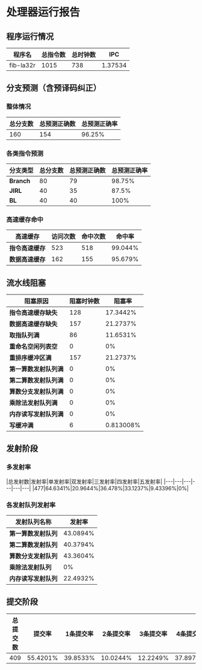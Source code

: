 # 处理器运行报告
## 程序运行情况
|程序名|总指令数|总时钟数|IPC|
|---|---|---|---|
|fib-la32r|1015|738|1.37534|

## 分支预测（含预译码纠正）
### 整体情况
|总分支数|总预测正确数|总预测正确率|
|---|---|---|
|160|154|96.25%|

### 各类指令预测
|分支类型|总分支数|总预测正确数|总预测正确率|
|---|---|---|---|
|**Branch**| 80 | 79 | 98.75%|
|**JIRL**| 40 | 35 | 87.5%|
|**BL**| 40 | 40 | 100%|

### 高速缓存命中
|高速缓存|访问次数|命中次数|命中率|
|---|---|---|---|
|**指令高速缓存**| 523 | 518 | 99.044%|
|**数据高速缓存**| 162 | 155 | 95.679%|
## 流水线阻塞
|阻塞原因|阻塞时钟数|阻塞率|
|---|---|---|
|**指令高速缓存缺失**| 128 | 17.3442%|
|**数据高速缓存缺失**| 157 | 21.2737%|
|**取指队列满**| 86 | 11.6531%|
|**重命名空闲列表空**|0 | 0%|
|**重排序缓冲区满**|157 | 21.2737%|
|**第一算数发射队列满**|0 | 0%|
|**第二算数发射队列满**|0 | 0%|
|**算数分支发射队列满**|0 | 0%|
|**乘除法发射队列满**|0 | 0%|
|**内存读写发射队列满**|0 | 0%|
|**写缓冲满**|6 | 0.813008%|

## 发射阶段
### 多发射率
|总发射数|发射率|单发射率|双发射率|三发射率|四发射率|五发射率|
|---|---|---|---|---|---|
|477|64.6341%|20.9644%|36.478%|33.1237%|9.43396%|0%|

### 各发射队列发射率
|发射队列名称|发射率|
|---|---|
|**第一算数发射队列**|43.0894%|
|**第二算数发射队列**|40.3794%|
|**算数分支发射队列**|43.3604%|
|**乘除法发射队列**|0%|
|**内存读写发射队列**|22.4932%|

## 提交阶段
|总提交数|提交率|1条提交率|2条提交率|3条提交率|4条提交率|
|---|---|---|---|---|---|
|409|55.4201%|39.8533%|10.0244%|12.2249%|37.8973%|
